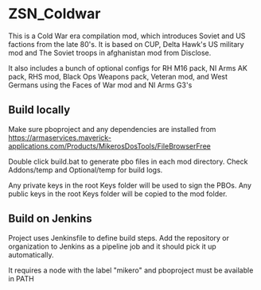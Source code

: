 # ZSN_Coldwar

This is a Cold War era compilation mod, which introduces Soviet and US factions from the late 80's.
It is based on CUP, Delta Hawk's US military mod and The Soviet troops in afghanistan mod from Disclose.

It also includes a bunch of optional configs for RH M16 pack, NI Arms AK pack, RHS mod,
Black Ops Weapons pack, Veteran mod, and West Germans using the Faces of War mod and NI Arms G3's

## Build locally

Make sure pboproject and any dependencies are installed from https://armaservices.maverick-applications.com/Products/MikerosDosTools/FileBrowserFree

Double click build.bat to generate pbo files in each mod directory.
Check Addons/temp and Optional/temp for build logs.

Any private keys in the root Keys folder will be used to sign the PBOs.
Any public keys in the root Keys folder will be copied to the mod folder.

## Build on Jenkins

Project uses Jenkinsfile to define build steps.
Add the repository or organization to Jenkins as a pipeline job and it should pick it up automatically.

It requires a node with the label "mikero" and pboproject must be available in PATH
